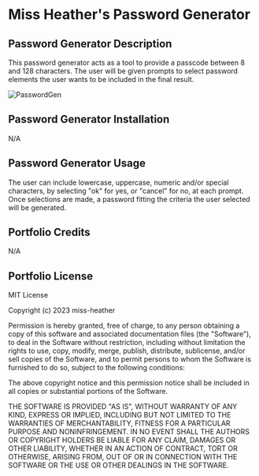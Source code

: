 # Miss Heather's Password Generator

## Password Generator Description

 This password generator acts as a tool to provide a passcode between 8 and 128 characters. The user will be given prompts to select password elements the user wants to be included in the final result.

![PasswordGen](../../../../homework/homework3/assets/Images/passwordgen.png)

## Password Generator Installation

N/A

## Password Generator Usage

The user can include lowercase, uppercase, numeric and/or special characters, by selecting "ok" for yes, or "cancel" for no, at each prompt. Once selections are made, a password fitting the criteria the user selected will be generated. 

## Portfolio Credits

N/A

## Portfolio License

MIT License

Copyright (c) 2023 miss-heather

Permission is hereby granted, free of charge, to any person obtaining a copy
of this software and associated documentation files (the "Software"), to deal
in the Software without restriction, including without limitation the rights
to use, copy, modify, merge, publish, distribute, sublicense, and/or sell
copies of the Software, and to permit persons to whom the Software is
furnished to do so, subject to the following conditions:

The above copyright notice and this permission notice shall be included in all
copies or substantial portions of the Software.

THE SOFTWARE IS PROVIDED "AS IS", WITHOUT WARRANTY OF ANY KIND, EXPRESS OR
IMPLIED, INCLUDING BUT NOT LIMITED TO THE WARRANTIES OF MERCHANTABILITY,
FITNESS FOR A PARTICULAR PURPOSE AND NONINFRINGEMENT. IN NO EVENT SHALL THE
AUTHORS OR COPYRIGHT HOLDERS BE LIABLE FOR ANY CLAIM, DAMAGES OR OTHER
LIABILITY, WHETHER IN AN ACTION OF CONTRACT, TORT OR OTHERWISE, ARISING FROM,
OUT OF OR IN CONNECTION WITH THE SOFTWARE OR THE USE OR OTHER DEALINGS IN THE
SOFTWARE.
